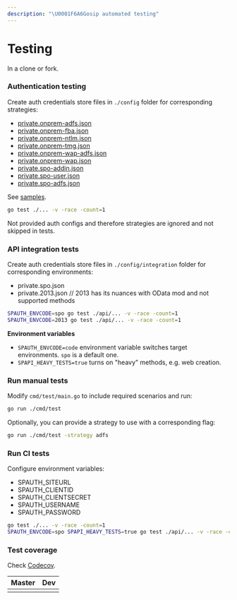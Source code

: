 ```yaml
---
description: "\U0001F6A6Gosip automated testing"
---
```


# Testing

In a clone or fork.

### Authentication testing

Create auth credentials store files in `./config` folder for corresponding strategies:

* [private.onprem-adfs.json](../auth/strategies/adfs.md#on-premises-configuration)
* [private.onprem-fba.json](../auth/strategies/fba.md#json)
* [private.onprem-ntlm.json](../auth/strategies/ntlm.md#json)
* [private.onprem-tmg.json](../auth/strategies/tmg.md#json)
* [private.onprem-wap-adfs.json](../auth/strategies/adfs.md#on-premises-behing-wap-configuration)
* [private.onprem-wap.json](../auth/strategies/adfs.md#on-premises-behing-wap-configuration)
* [private.spo-addin.json](../auth/strategies/addin.md#json)
* [private.spo-user.json](../auth/strategies/saml.md#json)
* [private.spo-adfs.json](../auth/strategies/adfs.md#sharepoint-online-configuration)

See [samples](./config/samples).

```bash
go test ./... -v -race -count=1
```

Not provided auth configs and therefore strategies are ignored and not skipped in tests.

### API integration tests

Create auth credentials store files in `./config/integration` folder for corresponding environments:

* private.spo.json
* private.2013.json // 2013 has its nuances with OData mod and not supported methods

```bash
SPAUTH_ENVCODE=spo go test ./api/... -v -race -count=1
SPAUTH_ENVCODE=2013 go test ./api/... -v -race -count=1
```

**Environment variables**

* `SPAUTH_ENVCODE=code` environment variable switches target environments. `spo` is a default one.
* `SPAPI_HEAVY_TESTS=true` turns on "heavy" methods, e.g. web creation.

### Run manual tests

Modify `cmd/test/main.go` to include required scenarios and run:

```bash
go run ./cmd/test
```

Optionally, you can provide a strategy to use with a corresponding flag:

```bash
go run ./cmd/test -strategy adfs
```

### Run CI tests

Configure environment variables:

* SPAUTH\_SITEURL
* SPAUTH\_CLIENTID
* SPAUTH\_CLIENTSECRET
* SPAUTH\_USERNAME
* SPAUTH\_PASSWORD

```bash
go test ./... -v -race -count=1
SPAUTH_ENVCODE=spo SPAPI_HEAVY_TESTS=true go test ./api/... -v -race -count=1
```

### Test coverage

Check [Codecov](https://codecov.io/gh/koltyakov/gosip).

| Master | Dev |
| :--- | :--- |
|  |  |



